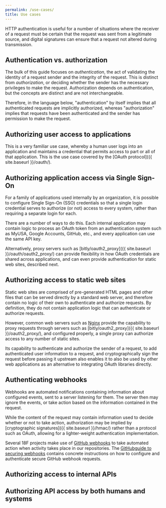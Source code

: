 ```yaml
---
permalink: /use-cases/
title: Use cases
---
```

HTTP authentication is useful for a number of situations where the receiver of
a request must be certain that the request was sent from a legitimate source,
and digital signatures can ensure that a request not altered during
transmission.

## Authentication vs. authorization

The bulk of this guide focuses on _authentication_, the act of validating the
identity of a request sender and the integrity of the request. This is
distinct from _authorization_, or deciding whether the sender has the
necessary privileges to make the request. Authorization depends on
authentication, but the concepts are distinct and are not interchangeable.

Therefore, in the language below, "authentication" by itself implies that all
authenticated requests are implicitly authorized, whereas "authorization"
implies that requests have been authenticated and the sender has permission to
make the request.

## Authorizing user access to applications

This is a very familiar use case, whereby a human user logs into an
application and maintains a credential that permits access to part or all of
that application. This is the use case covered by the
[OAuth protocol]({{ site.baseurl }}/oauth/).

## Authorizing application access via Single Sign-On

For a family of applications used internally by an organization, it is
possible to configure Single Sign-On (SSO) credentials so that a single login
credential serves to authorize (or not) access to every system, rather than
requiring a separate login for each.

There are a number of ways to do this. Each internal application may contain
logic to process an OAuth token from an authentication system such as MyUSA,
Google Accounts, GitHub, etc., and every application can use the same API key.

Alternatively, proxy servers such as [bitly/oauth2_proxy]({{ site.baseurl }}/oauth/oauth2_proxy/)
can provide flexibility in how OAuth credentials are shared across
applications, and can even provide authentication for static web sites,
described next.

## Authorizing access to static web sites

Static web sites are comprised of pre-generated HTML pages and other files
that can be served directly by a standard web server, and therefore contain no
logic of their own to authenticate and authorize requests. By definition, they
do not contain application logic that can authenticate or authorize requests.

However, common web servers such as [Nginx](http://nginx.org/) provide the
capability to proxy requests through servers such as
[bitly/oauth2_proxy]({{ site.baseurl }}/oauth2_proxy/), and configured
properly, a single proxy can authorize access to any number of static sites.

Its capability to authenticate and authorize the sender of a request, to add
authenticated user information to a request, and cryptographically sign the
request before passing it upstream also enables it to also be used by other
web applications as an alternative to integrating OAuth libraries directly.

## Authenticating webhooks

Webhooks are automated notifications containing information about configured
events, sent to a server listening for them. The server then may ignore the
events, or take action based on the information contained in the request.

While the content of the request may contain information used to decide
whether or not to take action, authorization may be implied by
[cryptographic signatures]({{ site.baseurl }}/hmac/) rather than a protocol
such as OAuth, allowing for a lighter-weight authentication implementation.

Several 18F projects make use of [GitHub webhooks](https://developer.github.com/webhooks/)
to take automated action when activity takes place in our repositories. The
[GitHubguide to securing webhooks](https://developer.github.com/webhooks/securing/)
contains concrete instructions on how to configure and authenticate secure
GitHub webhook requests.

## Authorizing access to internal APIs

## Authorizing API access by both humans and systems
